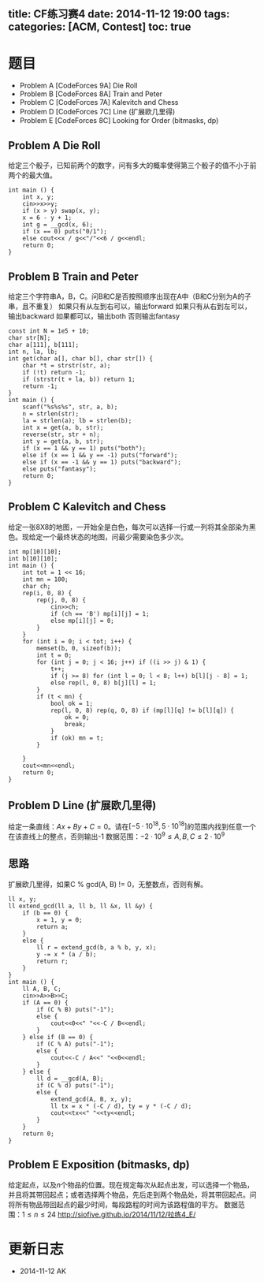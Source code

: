 title: CF练习赛4
date: 2014-11-12 19:00
tags: 
categories: [ACM, Contest]
toc: true
---
# 题目
- Problem A [CodeForces 9A] Die Roll
- Problem B [CodeForces 8A] Train and Peter
- Problem C [CodeForces 7A] Kalevitch and Chess
- Problem D [CodeForces 7C] Line (扩展欧几里得)
- Problem E [CodeForces 8C] Looking for Order (bitmasks, dp)

<!-- more -->
## Problem A Die Roll
给定三个骰子，已知前两个的数字，问有多大的概率使得第三个骰子的值不小于前两个的最大值。

```
int main () {
    int x, y;
    cin>>x>>y;
    if (x > y) swap(x, y);
    x = 6 - y + 1;
    int g = __gcd(x, 6);
    if (x == 0) puts("0/1");
    else cout<<x / g<<"/"<<6 / g<<endl;
    return 0;
}
```

## Problem B Train and Peter
给定三个字符串A，B，C。问B和C是否按照顺序出现在A中（B和C分别为A的子串，且不重复）
如果只有从左到右可以，输出forward
如果只有从右到左可以，输出backward
如果都可以，输出both
否则输出fantasy

```
const int N = 1e5 + 10;
char str[N];
char a[111], b[111];
int n, la, lb;
int get(char a[], char b[], char str[]) {
    char *t = strstr(str, a);
    if (!t) return -1;
    if (strstr(t + la, b)) return 1;
    return -1;
}
int main () {
    scanf("%s%s%s", str, a, b);
    n = strlen(str);
    la = strlen(a); lb = strlen(b);
    int x = get(a, b, str);
    reverse(str, str + n);
    int y = get(a, b, str);
    if (x == 1 && y == 1) puts("both");
    else if (x == 1 && y == -1) puts("forward");
    else if (x == -1 && y == 1) puts("backward");
    else puts("fantasy");
    return 0;
}
```

## Problem C Kalevitch and Chess
给定一张8X8的地图，一开始全是白色，每次可以选择一行或一列将其全部染为黑色。现给定一个最终状态的地图，问最少需要染色多少次。

```
int mp[10][10];
int b[10][10];
int main () {
    int tot = 1 << 16;
    int mn = 100;
    char ch;
    rep(i, 0, 8) {
        rep(j, 0, 8) {
            cin>>ch;
            if (ch == 'B') mp[i][j] = 1;
            else mp[i][j] = 0;
        }
    }
    for (int i = 0; i < tot; i++) {
        memset(b, 0, sizeof(b));
        int t = 0;
        for (int j = 0; j < 16; j++) if ((i >> j) & 1) {
            t++;
            if (j >= 8) for (int l = 0; l < 8; l++) b[l][j - 8] = 1;
            else rep(l, 0, 8) b[j][l] = 1;
        }
        if (t < mn) {
            bool ok = 1;
            rep(l, 0, 8) rep(q, 0, 8) if (mp[l][q] != b[l][q]) {
                ok = 0;
                break;
            }
            if (ok) mn = t;
        }

    }
    cout<<mn<<endl;
    return 0;
}
```

## Problem D Line (扩展欧几里得)
给定一条直线：$Ax+By+C=0$。请在$[-5{\cdot}10^{18},5{\cdot}10^{18}]$的范围内找到任意一个在该直线上的整点，否则输出-1
数据范围：$-2{\cdot}10^9{\leq}A,B,C{\leq}2{\cdot}10^9$

## 思路
扩展欧几里得，如果C % gcd(A, B) != 0，无整数点，否则有解。

```
ll x, y;
ll extend_gcd(ll a, ll b, ll &x, ll &y) {
    if (b == 0) {
        x = 1, y = 0;
        return a;
    }
    else {
        ll r = extend_gcd(b, a % b, y, x);
        y -= x * (a / b);
        return r;
    }
}
int main () {
    ll A, B, C;
    cin>>A>>B>>C;
    if (A == 0) {
        if (C % B) puts("-1");
        else {
            cout<<0<<" "<<-C / B<<endl;
        }
    } else if (B == 0) {
        if (C % A) puts("-1");
        else {
            cout<<-C / A<<" "<<0<<endl;
        }
    } else {
        ll d = __gcd(A, B);
        if (C % d) puts("-1");
        else {
            extend_gcd(A, B, x, y);
            ll tx = x * (-C / d), ty = y * (-C / d);
            cout<<tx<<" "<<ty<<endl;
        }
    }
    return 0;
}
```

## Problem E Exposition (bitmasks, dp)
给定起点，以及$n$个物品的位置。现在规定每次从起点出发，可以选择一个物品，并且将其带回起点；或者选择两个物品，先后走到两个物品处，将其带回起点。问将所有物品带回起点的最少时间，每段路程的时间为该路程值的平方。
数据范围：$1{\leq}n{\leq}24$
http://siofive.github.io/2014/11/12/拉练4_E/

# 更新日志
- 2014-11-12 AK
